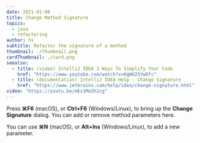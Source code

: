 ```yaml
---
date: 2021-01-08
title: Change Method Signature
topics:
  - java
  - refactoring
author: hs
subtitle: Refactor the signature of a method
thumbnail: ./thumbnail.png
cardThumbnail: ./card.png
seealso:
  - title: (video) IntelliJ IDEA 3 Ways To Simplify Your Code
    href: "https://www.youtube.com/watch?v=HgWU25YwDfc"
  - title: (documentation) IntelliJ IDEA Help - Change Signature
    href: "https://www.jetbrains.com/help/idea/change-signature.html"
video: "https://youtu.be/mEs1Mo2h1cg"
---
```


Press **⌘F6** (macOS), or **Ctrl+F6** (Windows/Linux), to bring up the **Change Signature** dialog. You can add or remove method parameters here.

You can use **⌘N** (macOS), or **Alt+Ins** (Windows/Linux), to add a new parameter.
